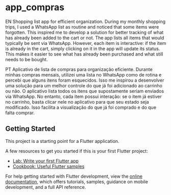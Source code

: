 # app_compras
EN
Shopping list app for efficient organization.
During my monthly shopping trips, I used a WhatsApp list as routine and noticed that some items were forgotten. This inspired me to develop a solution for better tracking of what has already been added to the cart or not. The app lists all items that would typically be sent via WhatsApp. However, each item is interactive: if the item is already in the cart, simply clicking on it in the app will update its status. This makes it easier to see what has already been purchased and what still needs to be bought.


PT 
Aplicativo de lista de compras para organização eficiente.
Durante minhas compras mensais, utilizei uma lista no WhatsApp como de rotina e percebi que alguns itens foram esquecidos. Isso me inspirou a desenvolver uma solução para um melhor controle do que já foi adicionado ao carrinho ou não.
O aplicativo lista todos os itens que supostamente seriam enviados via WhatsApp. No entanto, cada item possui interação: se o item já estiver no carrinho, basta clicar nele no aplicativo para que seu estado seja modificado. Isso facilita a visualização do que já foi comprado e do que falta comprar.

## Getting Started

This project is a starting point for a Flutter application.

A few resources to get you started if this is your first Flutter project:

- [Lab: Write your first Flutter app](https://docs.flutter.dev/get-started/codelab)
- [Cookbook: Useful Flutter samples](https://docs.flutter.dev/cookbook)

For help getting started with Flutter development, view the
[online documentation](https://docs.flutter.dev/), which offers tutorials,
samples, guidance on mobile development, and a full API reference.
